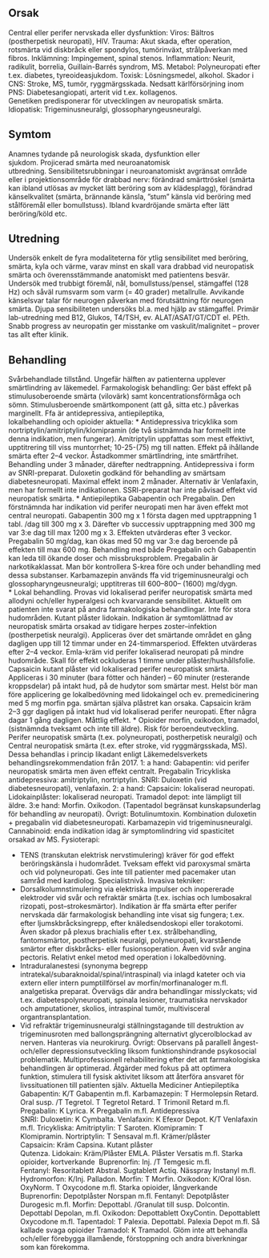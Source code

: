## Orsak

Central eller perifer nervskada eller dysfunktion:
Viros: Bältros (postherpetisk neuropati), HIV.
Trauma: Akut skada, efter operation, rotsmärta vid diskbråck eller spondylos,
tumörinväxt, strålpåverkan med fibros.
Inklämning: Impingement, spinal stenos.
Inflammation: Neurit, radikulit, borrelia, Guillain-Barrés syndrom, MS.
Metabol: Polyneuropati efter t.ex. diabetes, tyreoideasjukdom.
Toxisk: Lösningsmedel, alkohol.
Skador i CNS: Stroke, MS, tumör, ryggmärgsskada.
Nedsatt kärlförsörjning inom PNS: Diabetesangiopati, arterit vid t.ex. kollagenos.
Genetiken predisponerar för utvecklingen av neuropatisk smärta.
Idiopatisk: Trigeminusneuralgi, glossopharyngeusneuralgi.

## Symtom

Anamnes tydande på neurologisk skada, dysfunktion eller sjukdom. Projicerad smärta med neuroanatomisk utbredning. Sensibilitetsrubbningar i neuroanatomiskt avgränsat område eller i projektionsområde för drabbad nerv: förändrad smärttröskel (smärta kan ibland utlösas av mycket lätt beröring som av klädesplagg), förändrad känselkvalitet (smärta, brännande känsla, ”stum” känsla vid beröring med stålföremål eller bomullstuss).
Ibland kvardröjande smärta efter lätt beröring/köld etc.

## Utredning

Undersök enkelt de fyra modaliteterna för ytlig sensibilitet med beröring, smärta, kyla och värme, varav minst en skall vara drabbad vid neuropatisk smärta och överensstämmande anatomiskt med patientens besvär. Undersök med trubbigt föremål, nål, bomullstuss/pensel, stämgaffel (128 Hz) och såväl rumsvarm som varm (= 40 grader) metallrulle. Avvikande känselsvar talar för neurogen påverkan med förutsättning för neurogen smärta. Djupa sensibiliteten undersöks bl.a. med hjälp av stämgaffel.
Primär lab-utredning med B12, Glukos, T4/TSH, ev. ALAT/ASAT/GT/CDT el. PEth.
Snabb progress av neuropatin ger misstanke om vaskulit/malignitet – prover tas allt efter klinik.

## Behandling

Svårbehandlade tillstånd. Ungefär hälften av patienterna upplever smärtlindring av läkemedel.
Farmakologisk behandling: Ger bäst effekt på stimulusoberoende smärta (vilovärk) samt koncentrationsförmåga och sömn. Stimulusberoende smärtkomponent (att gå, sitta etc.) påverkas marginellt.
Ffa är antidepressiva, antiepileptika, lokalbehandling och opioider aktuella:
* Antidepressiva tricyklika som nortriptylin/amitriptylin/klomipramin (de två sistnämnda har formellt inte denna indikation, men fungerar). Amitriptylin uppfattas som mest effektivt, upptitrering till viss muntorrhet; 10-25-(75) mg till natten. Effekt på ihållande smärta efter 2–4 veckor. Åstadkommer smärtlindring, inte smärtfrihet. Behandling under 3 månader, därefter nedtrappning.
Antidepressiva i form av SNRI-preparat. Duloxetin godkänd för behandling av smärtsam diabetesneuropati. Maximal effekt inom 2 månader. Alternativ är Venlafaxin, men har formellt inte indikationen.
SSRI-preparat har inte påvisad effekt vid neuropatisk smärta.
* Antiepileptika Gabapentin och Pregabalin. Den förstnämnda har indikation vid perifer neuropati men har även effekt mot central neuropati. Gabapentin 300 mg x 1 första dagen med upptrappning 1 tabl. /dag till 300 mg x 3. Därefter vb successiv upptrappning med 300 mg var 3:e dag till max 1200 mg x 3. Effekten utvärderas efter 3 veckor. Pregabalin 50 mg/dag, kan ökas med 50 mg var 3:e dag beroende på effekten till max 600 mg. Behandling med både Pregabalin och Gabapentin kan leda till ökande doser och missbruksproblem. Pregabalin är narkotikaklassat. Man bör kontrollera S-krea före och under behandling med dessa substanser.
Karbamazepin används ffa vid trigeminusneuralgi och glossopharyngeusneuralgi; upptitreras till 600–800– (1600) mg/dygn.
* Lokal behandling. Provas vid lokaliserad perifer neuropatisk smärta med allodyni och/eller hyperalgesi och kvarvarande sensibilitet. Aktuellt om patienten inte svarat på andra farmakologiska behandlingar. Inte för stora hudområden. Kutant plåster lidokain. Indikation är symtomlättnad av neuropatisk smärta orsakad av tidigare herpes zoster–infektion (postherpetisk neuralgi). Appliceras över det smärtande området en gång dagligen upp till 12 timmar under en 24-timmarsperiod. Effekten utvärderas efter 2–4 veckor.
Emla-kräm vid perifer lokaliserad neuropati på mindre hudområde. Skall för effekt ockluderas 1 timme under plåster/hushållsfolie.
Capsaicin kutant plåster vid lokaliserad perifer neuropatisk smärta. Appliceras i 30 minuter (bara fötter och händer) – 60 minuter (resterande kroppsdelar) på intakt hud, på de hudytor som smärtar mest. Helst bör man före applicering ge lokalbedövning med lidokaingel och ev. premedicinering med 5 mg morfin pga. smärtan själva plåstret kan orsaka.
Capsaicin kräm 2–3 ggr dagligen på intakt hud vid lokaliserad perifer neuropati. Efter några dagar 1 gång dagligen. Måttlig effekt.
* Opioider morfin, oxikodon, tramadol, (sistnämnda tveksamt och inte till äldre). Risk för beroendeutveckling.
Perifer neuropatisk smärta (t.ex. polyneuropati, postherpetisk neuralgi) och
Central neuropatisk smärta (t.ex. efter stroke, vid ryggmärgsskada, MS).
Dessa behandlas i princip likadant enligt Läkemedelsverkets behandlingsrekommendation från 2017.
1: a hand:
Gabapentin: vid perifer neuropatisk smärta men även effekt centralt.
Pregabalin
Tricykliska antidepressiva: amitriptylin, nortriptylin. SNRI: Duloxetin (vid diabetesneuropati), venlafaxin.
2: a hand:
Capsaicin: lokaliserad neuropati.
Lidokainplåster: lokaliserad neuropati.
Tramadol depot: inte lämpligt till äldre.
3:e hand:
Morfin.
Oxikodon.
(Tapentadol begränsat kunskapsunderlag för behandling av neuropati).
Övrigt:
Botulinumtoxin.
Kombination duloxetin + pregabalin vid diabetesneuropati.
Karbamazepin vid trigeminusneuralgi.
Cannabinoid: enda indikation idag är symptomlindring vid spasticitet orsakad av MS.
Fysioterapi:
* TENS (transkutan elektrisk nervstimulering) kräver för god effekt beröringskänsla i hudområdet. Tveksam effekt vid paroxysmal smärta och vid polyneuropati. Ges inte till patienter med pacemaker utan samråd med kardiolog.
Specialistnivå. Invasiva tekniker:
* Dorsalkolumnstimulering via elektriska impulser och inopererade elektroder vid svår och refraktär smärta (t.ex. ischias och lumbosakral rizopati, post–strokesmärtor). Indikation är ffa smärta efter perifer nervskada där farmakologisk behandling inte visat sig fungera; t.ex. efter ljumskbråcksingrepp, efter knäledsendoskopi eller torakotomi. Även skador på plexus brachialis efter t.ex. strålbehandling, fantomsmärtor, postherpetisk neuralgi, polyneuropati, kvarstående smärtor efter diskbråcks- eller fusionsoperation. Även vid svår angina pectoris. Relativt enkel metod med operation i lokalbedövning.
* Intraduralanestesi (synonyma begrepp intratekal/subaraknoidal/spinal/intraspinal) via inlagd kateter och via extern eller intern pumptillförsel av morfin/morfinanaloger m.fl. analgetiska preparat. Övervägs där andra behandlingar misslyckats; vid t.ex. diabetespolyneuropati, spinala lesioner, traumatiska nervskador och amputationer, skolios, intraspinal tumör, multivisceral organtransplantation.
* Vid refraktär trigeminusneuralgi ställningstagande till destruktion av trigeminusroten med ballongsprängning alternativt glycerolblockad av nerven. Hanteras via neurokirurg.
Övrigt: Observans på parallell ångest- och/eller depressionsutveckling liksom funktionshindrande psykosocial problematik. Multiprofessionell rehabilitering efter det att farmakologiska behandlingen är optimerad. Åtgärder med fokus på att optimera funktion, stimulera till fysisk aktivitet liksom att återföra ansvaret för livssituationen till patienten själv.
Aktuella Mediciner
Antiepileptika 
Gabapentin: K/T Gabapentin m.fl.
Karbamazepin: T Hermolepsin Retard. Oral susp. /T Tegretol. T Tegretol Retard. T Trimonil Retard m.fl.
Pregabalin: K Lyrica. K Pregabalin m.fl.
Antidepressiva
SNRI: Duloxetin: K Cymbalta. Venlafaxin: K Efexor Depot. K/T Venlafaxin m.fl.
Tricykliska: Amitriptylin: T Saroten. Klomipramin: T Klomipramin. Nortriptylin: T Sensaval m.fl.
Krämer/plåster 
Capsaicin: Kräm Capsina. Kutant plåster Qutenza. Lidokain: Kräm/Plåster EMLA. Plåster Versatis m.fl.
Starka opioider, kortverkande 
Buprenorfin: Inj. /T Temgesic m.fl.
Fentanyl: Resoritablett Abstral. Sugtablett Actiq. Nässpray Instanyl m.fl.
Hydromorfon: K/Inj. Palladon. Morfin: T Morfin. Oxikodon: K/Oral lösn. OxyNorm. T Oxycodone m.fl.
Starka opioider, långverkande
Buprenorfin: Depotplåster Norspan m.fl.
Fentanyl: Depotplåster Durogesic m.fl.
Morfin: Depottabl. /Granulat till susp. Dolcontin. Depottabl Depolan, m.fl.
Oxikodon: Depottablett OxyContin. Depottablett Oxycodone m.fl.
Tapentadol: T Palexia. Depottabl. Palexia Depot m.fl.
Så kallade svaga opioider
Tramadol: K Tramadol.
Glöm inte att behandla och/eller förebygga illamående, förstoppning och andra biverkningar som kan förekomma.

